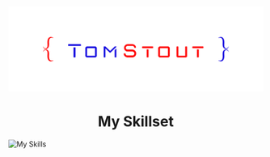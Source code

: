 <img src="/images/tsp logo.png">


<h1 align="center">My Skillset</h1>

![My Skills](https://skillicons.dev/icons?i=django,python,react,docker,postgres,markdown,aws,html,github,css,javascript,nodejs,expressjs,swift,heroku,vscode,photoshop,git,)


